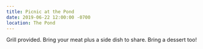 ```yaml
---
title: Picnic at the Pond
date: 2019-06-22 12:00:00 -0700
location: The Pond
---
```


Grill provided. Bring your meat plus a side dish to share. Bring a dessert too!
